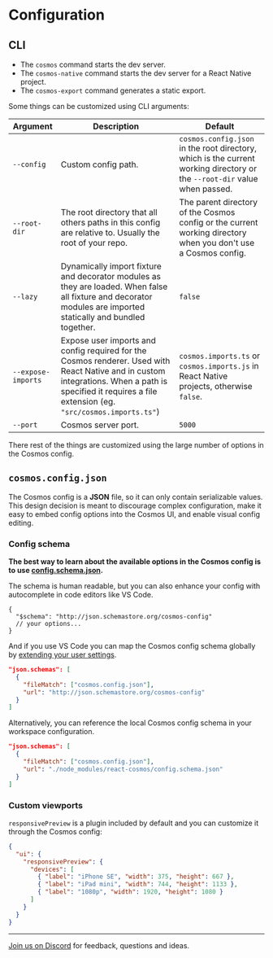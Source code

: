 # Configuration

## CLI

- The `cosmos` command starts the dev server.
- The `cosmos-native` command starts the dev server for a React Native project.
- The `cosmos-export` command generates a static export.

Some things can be customized using CLI arguments:

| Argument           | Description                                                                                                                                                                                               | Default                                                                                                                   |
| ------------------ | --------------------------------------------------------------------------------------------------------------------------------------------------------------------------------------------------------- | ------------------------------------------------------------------------------------------------------------------------- |
| `--config`         | Custom config path.                                                                                                                                                                                       | `cosmos.config.json` in the root directory, which is the current working directory or the `--root-dir` value when passed. |
| `--root-dir`       | The root directory that all others paths in this config are relative to. Usually the root of your repo.                                                                                                   | The parent directory of the Cosmos config or the current working directory when you don't use a Cosmos config.            |
| `--lazy`           | Dynamically import fixture and decorator modules as they are loaded. When false all fixture and decorator modules are imported statically and bundled together.                                           | `false`                                                                                                                   |
| `--expose-imports` | Expose user imports and config required for the Cosmos renderer. Used with React Native and in custom integrations. When a path is specified it requires a file extension (eg. `"src/cosmos.imports.ts"`) | `cosmos.imports.ts` or `cosmos.imports.js` in React Native projects, otherwise `false`.                                   |
| `--port`           | Cosmos server port.                                                                                                                                                                                       | `5000`                                                                                                                    |

There rest of the things are customized using the large number of options in the Cosmos config.

## `cosmos.config.json`

The Cosmos config is a **JSON** file, so it can only contain serializable values. This design decision is meant to discourage complex configuration, make it easy to embed config options into the Cosmos UI, and enable visual config editing.

### Config schema

**The best way to learn about the available options in the Cosmos config is to use [config.schema.json](../../packages/react-cosmos/config.schema.json).**

The schema is human readable, but you can also enhance your config with autocomplete in code editors like VS Code.

```jsonc
{
  "$schema": "http://json.schemastore.org/cosmos-config"
  // your options...
}
```

And if you use VS Code you can map the Cosmos config schema globally by [extending your user settings](https://code.visualstudio.com/docs/languages/json#_mapping-in-the-user-settings).

```json
"json.schemas": [
  {
    "fileMatch": ["cosmos.config.json"],
    "url": "http://json.schemastore.org/cosmos-config"
  }
]
```

Alternatively, you can reference the local Cosmos config schema in your workspace configuration.

```json
"json.schemas": [
  {
    "fileMatch": ["cosmos.config.json"],
    "url": "./node_modules/react-cosmos/config.schema.json"
  }
]
```

### Custom viewports

`responsivePreview` is a plugin included by default and you can customize it through the Cosmos config:

```json
{
  "ui": {
    "responsivePreview": {
      "devices": [
        { "label": "iPhone SE", "width": 375, "height": 667 },
        { "label": "iPad mini", "width": 744, "height": 1133 },
        { "label": "1080p", "width": 1920, "height": 1080 }
      ]
    }
  }
}
```

---

[Join us on Discord](https://discord.gg/3X95VgfnW5) for feedback, questions and ideas.
